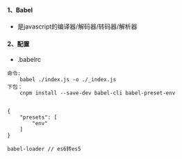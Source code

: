 #### 1、Babel
- 是javascript的编译器/解码器/转码器/解析器

#### 2、配置
- .babelrc

```
命令:
    babel ./index.js -o ./_index.js
下包：
    cnpm install --save-dev babel-cli babel-preset-env
    
    
{
    "presets": [
        "env"
    ]
}

babel-loader // es6转es5
```
